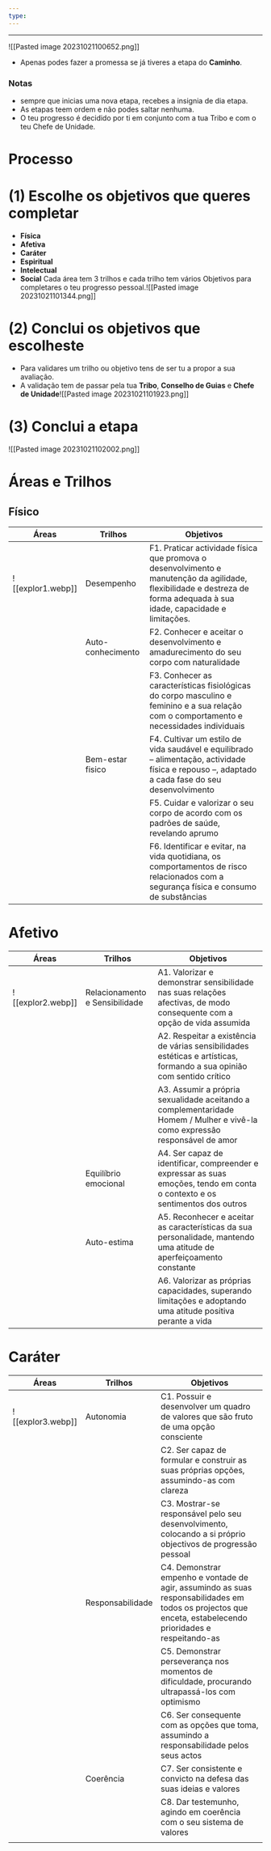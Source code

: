 ```yaml
---
type:
---
```

---
![[Pasted image 20231021100652.png]]
+ Apenas podes fazer a promessa se já tiveres a etapa do **Caminho**.
### Notas
+ sempre que inicias uma nova etapa, recebes a insignia de dia etapa.
+ As etapas teem ordem e não podes saltar nenhuma.
+ O teu progresso é decidido por ti em conjunto com a tua Tribo e com o teu Chefe de Unidade.


# Processo

# (1) Escolhe os objetivos que queres completar
+ **Física**
+ **Afetiva**
+ **Caráter**
+ **Espiritual**
+ **Intelectual**
+ **Social**
Cada área tem 3 trilhos e cada trilho tem vários Objetivos para completares o teu progresso pessoal.![[Pasted image 20231021101344.png]]
# (2) Conclui os objetivos que escolheste
+ Para validares um trilho ou objetivo tens de ser tu a propor a sua avaliação.
+ A validação tem de passar pela tua **Tribo**, **Conselho de Guias** e **Chefe de Unidade**![[Pasted image 20231021101923.png]]
# (3) Conclui a etapa
![[Pasted image 20231021102002.png]]

# Áreas e Trilhos

## Físico
| Áreas             | Trilhos           | Objetivos                                                                                                                                                                |
| ----------------- | ----------------- | ------------------------------------------------------------------------------------------------------------------------------------------------------------------------ |
| ![[explor1.webp]] | Desempenho        | F1. Praticar actividade física que promova o desenvolvimento e manutenção da agilidade, flexibilidade e destreza de forma adequada à sua idade, capacidade e limitações. |
|                   | Auto-conhecimento | F2. Conhecer e aceitar o desenvolvimento e amadurecimento do seu corpo com naturalidade                                                                                  |
|                   |                   | F3. Conhecer as características fisiológicas do corpo masculino e feminino e a sua relação com o comportamento e necessidades individuais                                |
|                   | Bem-estar fisico  | F4. Cultivar um estilo de vida saudável e equilibrado – alimentação, actividade física e repouso –, adaptado a cada fase do seu desenvolvimento                          |
|                   |                   | F5. Cuidar e valorizar o seu corpo de acordo com os padrões de saúde, revelando aprumo                                                                                   |
|                   |                   | F6. Identificar e evitar, na vida quotidiana, os comportamentos de risco relacionados com a segurança física e consumo de substâncias                                    |
# Afetivo
| Áreas             | Trilhos                        | Objetivos                                                                                                                    |
| ----------------- | ------------------------------ | ---------------------------------------------------------------------------------------------------------------------------- |
| ![[explor2.webp]] | Relacionamento e Sensibilidade | A1. Valorizar e demonstrar sensibilidade nas suas relações afectivas, de modo consequente com a opção de vida assumida       |
|                   |                                | A2. Respeitar a existência de várias sensibilidades estéticas e artísticas, formando a sua opinião com sentido crítico       |
|                   |                                | A3. Assumir a própria sexualidade aceitando a complementaridade Homem / Mulher e vivê-la como expressão responsável de amor  |
|                   | Equilíbrio emocional           | A4. Ser capaz de identificar, compreender e expressar as suas emoções, tendo em conta o contexto e os sentimentos dos outros |
|                   | Auto-estima                    | A5. Reconhecer e aceitar as características da sua personalidade, mantendo uma atitude de aperfeiçoamento constante          |
|                   |                                |A6. Valorizar as próprias capacidades, superando limitações e adoptando uma atitude positiva perante a vida|
# Caráter
| Áreas             | Trilhos          | Objetivos                                                                                                                                                  |
| ----------------- | ---------------- | ---------------------------------------------------------------------------------------------------------------------------------------------------------- |
| ![[explor3.webp]] | Autonomia        | C1. Possuir e desenvolver um quadro de valores que são fruto de uma opção consciente                                                                       |
|                   |                  | C2. Ser capaz de formular e construir as suas próprias opções, assumindo-as com clareza                                                                    |
|                   |                  | C3. Mostrar-se responsável pelo seu desenvolvimento, colocando a si próprio objectivos de progressão pessoal                                               |
|                   | Responsabilidade | C4. Demonstrar empenho e vontade de agir, assumindo as suas responsabilidades em todos os projectos que enceta, estabelecendo prioridades e respeitando-as |
|                   |                  | C5. Demonstrar perseverança nos momentos de dificuldade, procurando ultrapassá-los com optimismo                                                           |
|                   |                  | C6. Ser consequente com as opções que toma, assumindo a responsabilidade pelos seus actos                                                                  |
|                   | Coerência        | C7. Ser consistente e convicto na defesa das suas ideias e valores                                                                                         |
|                   |                  | C8. Dar testemunho, agindo em coerência com o seu sistema de valores                                                                                       |
|                   |                  |                                                                                                                                                            |
